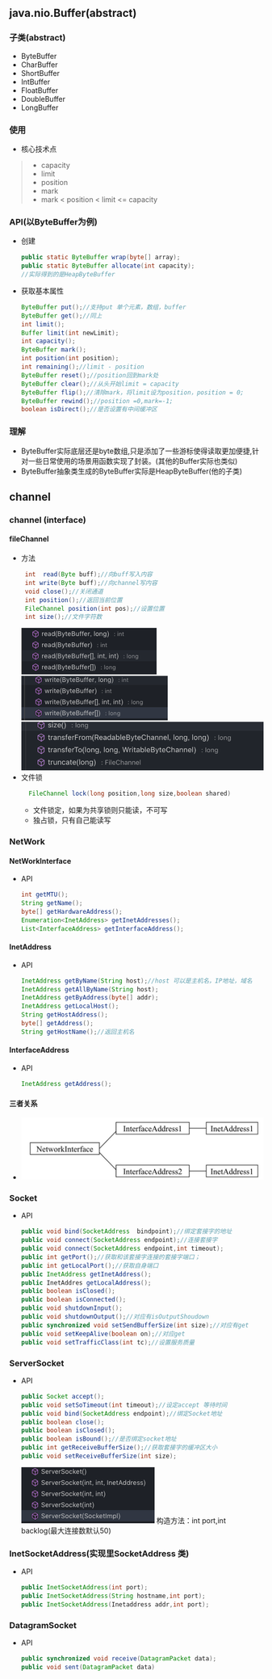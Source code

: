 ## java.nio.Buffer(abstract)
### 子类(abstract)
* ByteBuffer
* CharBuffer
* ShortBuffer
* IntBuffer
* FloatBuffer
* DoubleBuffer
* LongBuffer
### 使用
* 核心技术点
> * capacity
> * limit 
> * position
> * mark
> * mark < position < limit <= capacity 
### API(以ByteBuffer为例)
* 创建
    ```java
    public static ByteBuffer wrap(byte[] array);
    public static ByteBuffer allocate(int capacity);
    //实际得到的是HeapByteBuffer 
    ```
* 获取基本属性
  ```java
  ByteBuffer put();//支持put 单个元素，数组，buffer
  ByteBuffer get();//同上
  int limit();
  Buffer limit(int newLimit);
  int capacity();
  ByteBuffer mark();
  int position(int position);
  int remaining();//limit - position 
  ByteBuffer reset();//position回到mark处 
  ByteBuffer clear();//从头开始limit = capacity 
  ByteBuffer flip();//清除mark，将limit设为position，position = 0;
  ByteBuffer rewind();//position =0,mark=-1;
  boolean isDirect();//是否设置有中间缓冲区
  ```
### 理解
* ByteBuffer实际底层还是byte数组,只是添加了一些游标使得读取更加便捷,针对一些日常使用的场景用函数实现了封装。(其他的Buffer实际也类似)
* ByteBuffer抽象类生成的ByteBuffer实际是HeapByteBuffer(他的子类)
## channel
### channel (interface)
#### fileChannel
* 方法
    ```java
     int  read(Byte buff);//向buff写入内容
     int write(Byte buff);//向channel写内容
     void close();//关闭通道
     int position();//返回当前位置
     FileChannel position(int pos);//设置位置
     int size();//文件字符数
    ```
    ![](image/filechannelread.png)
    ![](image/filechannelwrite.png)
    ![](image/filetransfer.png)
* 文件锁
  ```java
    FileChannel lock(long position,long size,boolean shared)
  ```
  - 文件锁定，如果为共享锁则只能读，不可写
  - 独占锁，只有自己能读写
### NetWork
#### NetWorkInterface 
* API
    ```java
    int getMTU();
    String getName();
    byte[] getHardwareAddress();
    Enumeration<InetAddress> getInetAddresses();
    List<InterfaceAddress> getInterfaceAddress();
    ```
#### InetAddress
* API 
    ```java
    InetAddress getByName(String host);//host 可以是主机名，IP地址，域名
    InetAddress getAllByName(String host);
    InetAddress getByAddress(byte[] addr);
    InetAddress getLocalHost();
    String getHostAddress();
    byte[] getAddress();
    String getHostName();//返回主机名
    ```
#### InterfaceAddress
* API 
  ```java
  InetAddress getAddress();

  ```

#### 三者关系
- ![](image/networkInterface.JPG) 
### Socket
* API
    ```java
    public void bind(SocketAddress  bindpoint);//绑定套接字的地址
    public void connect(SocketAddress endpoint);//连接套接字
    public void connect(SocketAddress endpoint,int timeout);
    public int getPort();//获取和该套接字连接的套接字端口；
    public int getLocalPort();//获取自身端口
    public InetAddress getInetAddress();
    public InetAddres getLocalAddress();
    public boolean isClosed();
    public boolean isConnected();
    public void shutdownInput();
    public void shutdownOutput();//对应有isOutputShoudown
    public synchronized void setSendBufferSize(int size);//对应有get
    public void setKeepAlive(boolean on);//对应get
    public void setTrafficClass(int tc);//设置服务质量
    ```
### ServerSocket
* API 
    ```java
    public Socket accept();
    public void setSoTimeout(int timeout);//设定accept 等待时间
    public void bind(SocketAddress endpoint);//绑定Socket地址
    public boolean close();
    public boolean isClosed();
    public boolean isBound();//是否绑定socket地址
    public int getReceiveBufferSize();//获取套接字的缓冲区大小
    public void setReceiveBufferSize(int size);
    ```
    ![](./image/ServerSocket.png)
    构造方法：int port,int backlog(最大连接数默认50)
### InetSocketAddress(实现里SocketAddress 类)
* API
    ```java
    public InetSocketAddress(int port);
    public InetSocketAddress(String hostname,int port);
    public InetSocketAddress(Inetaddress addr,int port);
    ```
### DatagramSocket
* API
    ```java
    public synchronized void receive(DatagramPacket data);
    public void sent(DatagramPacket data)
    ```